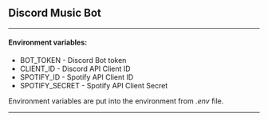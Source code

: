 ## Discord Music Bot
***
#### Environment variables:

- BOT_TOKEN - Discord Bot token
- CLIENT_ID - Discord API Client ID
- SPOTIFY_ID - Spotify API Client ID
- SPOTIFY_SECRET - Spotify API Client Secret

Environment variables are put into the environment from <i>.env</i> file.

***
